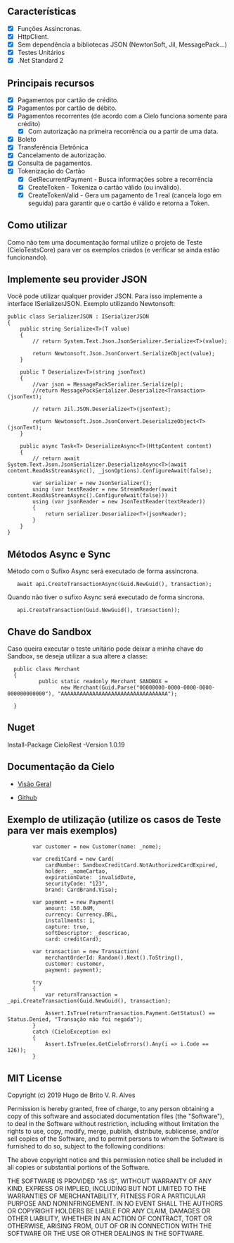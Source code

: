 ## Características
* [x] Funções Assincronas.
* [x] HttpClient.
* [x] Sem dependência a bibliotecas JSON (NewtonSoft, Jil, MessagePack...)
* [x] Testes Unitários
* [x] .Net Standard 2

## Principais recursos

* [x] Pagamentos por cartão de crédito.
* [x] Pagamentos por cartão de débito.
* [x] Pagamentos recorrentes (de acordo com a Cielo funciona somente para crédito)
    * [x] Com autorização na primeira recorrência ou a partir de uma data.
* [x] Boleto
* [x] Transferência Eletrônica
* [x] Cancelamento de autorização.
* [x] Consulta de pagamentos.
* [x] Tokenização do Cartão 
    * [x] GetRecurrentPayment - Busca informações sobre a recorrência
    * [x] CreateToken - Tokeniza o cartão válido (ou inválido).
    * [x] CreateTokenValid - Gera um pagamento de 1 real (cancela logo em seguida) para garantir que o cartão é válido e retorna a Token.

## Como utilizar
Como não tem uma documentação formal utilize o projeto de Teste (CieloTestsCore) para ver os exemplos criados (e verificar se ainda estão funcionando).

## Implemente seu provider JSON
Você pode utilizar qualquer provider JSON. Para isso implemente a interface ISerializerJSON. Exemplo utilizando Newtonsoft:

    public class SerializerJSON : ISerializerJSON
    {
        public string Serialize<T>(T value)
        {
            // return System.Text.Json.JsonSerializer.Serialize<T>(value);

            return Newtonsoft.Json.JsonConvert.SerializeObject(value);
        }

        public T Deserialize<T>(string jsonText)
        {
            //var json = MessagePackSerializer.Serialize(p);
            //return MessagePackSerializer.Deserialize<Transaction>(jsonText);

            // return Jil.JSON.Deserialize<T>(jsonText);

            return Newtonsoft.Json.JsonConvert.DeserializeObject<T>(jsonText);
        }

        public async Task<T> DeserializeAsync<T>(HttpContent content)
        {
            // return await System.Text.Json.JsonSerializer.DeserializeAsync<T>(await content.ReadAsStreamAsync(), _jsonOptions).ConfigureAwait(false);

            var serializer = new JsonSerializer();
            using (var textReader = new StreamReader(await content.ReadAsStreamAsync().ConfigureAwait(false)))
            using (var jsonReader = new JsonTextReader(textReader))
            {
                return serializer.Deserialize<T>(jsonReader);
            }
        }
    }
    
## Métodos Async e Sync
  Método com o Sufixo Async será executado de forma assincrona.
    
       await api.CreateTransactionAsync(Guid.NewGuid(), transaction);

   Quando não tiver o sufixo Async será executado de forma sincrona. 
   
       api.CreateTransaction(Guid.NewGuid(), transaction));
    
## Chave do Sandbox
Caso queira executar o teste unitário pode deixar a minha chave do Sandbox, se deseja utilizar a sua altere a classe:

      public class Merchant
      {
              public static readonly Merchant SANDBOX = 
                     new Merchant(Guid.Parse("00000000-0000-0000-0000-000000000000"), "AAAAAAAAAAAAAAAAAAAAAAAAAAAAAAAAAA");

      }
     
## Nuget
Install-Package CieloRest -Version 1.0.19
      
## Documentação da Cielo
* [Visão Geral](http://developercielo.github.io/Webservice-3.0/#visão-geral---api-cielo-ecommerce)

* [Github](https://github.com/DeveloperCielo/Webservice-3.0/blob/57e2c5f3a3fc595b4693d286a2c47129bf5f388d/source/index.md)

## Exemplo de utilização (utilize os casos de Teste para ver mais exemplos)

            var customer = new Customer(name: _nome);

            var creditCard = new Card(
                cardNumber: SandboxCreditCard.NotAuthorizedCardExpired,
                holder: _nomeCartao,
                expirationDate: _invalidDate,
                securityCode: "123",
                brand: CardBrand.Visa);

            var payment = new Payment(
                amount: 150.04M,
                currency: Currency.BRL,
                installments: 1,
                capture: true,
                softDescriptor: _descricao,
                card: creditCard);

            var transaction = new Transaction(
                merchantOrderId: Random().Next().ToString(),
                customer: customer,
                payment: payment);

            try
            {
                var returnTransaction = _api.CreateTransaction(Guid.NewGuid(), transaction);

                Assert.IsTrue(returnTransaction.Payment.GetStatus() == Status.Denied, "Transação não foi negada");
            }
            catch (CieloException ex)
            {
                Assert.IsTrue(ex.GetCieloErrors().Any(i => i.Code == 126));
            }

## MIT License
Copyright (c) 2019 Hugo de Brito V. R. Alves

Permission is hereby granted, free of charge, to any person obtaining a copy
of this software and associated documentation files (the "Software"), to deal
in the Software without restriction, including without limitation the rights
to use, copy, modify, merge, publish, distribute, sublicense, and/or sell
copies of the Software, and to permit persons to whom the Software is
furnished to do so, subject to the following conditions:

The above copyright notice and this permission notice shall be included in all
copies or substantial portions of the Software.

THE SOFTWARE IS PROVIDED "AS IS", WITHOUT WARRANTY OF ANY KIND, EXPRESS OR
IMPLIED, INCLUDING BUT NOT LIMITED TO THE WARRANTIES OF MERCHANTABILITY,
FITNESS FOR A PARTICULAR PURPOSE AND NONINFRINGEMENT. IN NO EVENT SHALL THE
AUTHORS OR COPYRIGHT HOLDERS BE LIABLE FOR ANY CLAIM, DAMAGES OR OTHER
LIABILITY, WHETHER IN AN ACTION OF CONTRACT, TORT OR OTHERWISE, ARISING FROM,
OUT OF OR IN CONNECTION WITH THE SOFTWARE OR THE USE OR OTHER DEALINGS IN THE
SOFTWARE.

